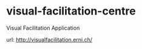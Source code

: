 visual-facilitation-centre
==========================

Visual Facilitation Application

url: http://visualfacilitation.erni.ch/